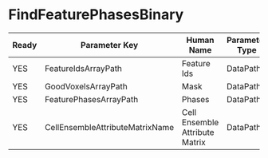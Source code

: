# FindFeaturePhasesBinary

| Ready | Parameter Key | Human Name | Parameter Type | Parameter Class |
|-------|---------------|------------|-----------------|----------------|
| YES | FeatureIdsArrayPath | Feature Ids | DataPath | ArraySelectionParameter |
| YES | GoodVoxelsArrayPath | Mask | DataPath | ArraySelectionParameter |
| YES | FeaturePhasesArrayPath | Phases | DataPath | ArrayCreationParameter |
| YES | CellEnsembleAttributeMatrixName | Cell Ensemble Attribute Matrix | DataPath | ArrayCreationParameter |
